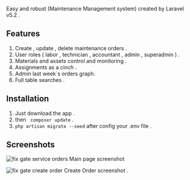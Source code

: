 Easy and robust (Maintenance Management system) created by Laravel v5.2 .

## Features

1. Create , update , delete maintenance orders .
2. User roles ( labor , technician , accountant , admin , superadmin ) .
3. Materials and assets control and monitoring .
4. Assignments as a cinch .
5. Admin last week`s orders graph.
6. Full table searches .

## Installation

1. Just download the app . 
2. then ``` composer update``` .
3. ```php artisan migrate --seed``` after config your .env file .

## Screenshots

![fix gate service orders](https://cloud.githubusercontent.com/assets/8302755/25550392/2e8c54aa-2c81-11e7-8460-944c956c67cd.png)
Main page screenshot 

![fix gate create order](https://cloud.githubusercontent.com/assets/8302755/25550402/444b8536-2c81-11e7-9918-4ea3d863b326.png)
Create Order screenshot .
